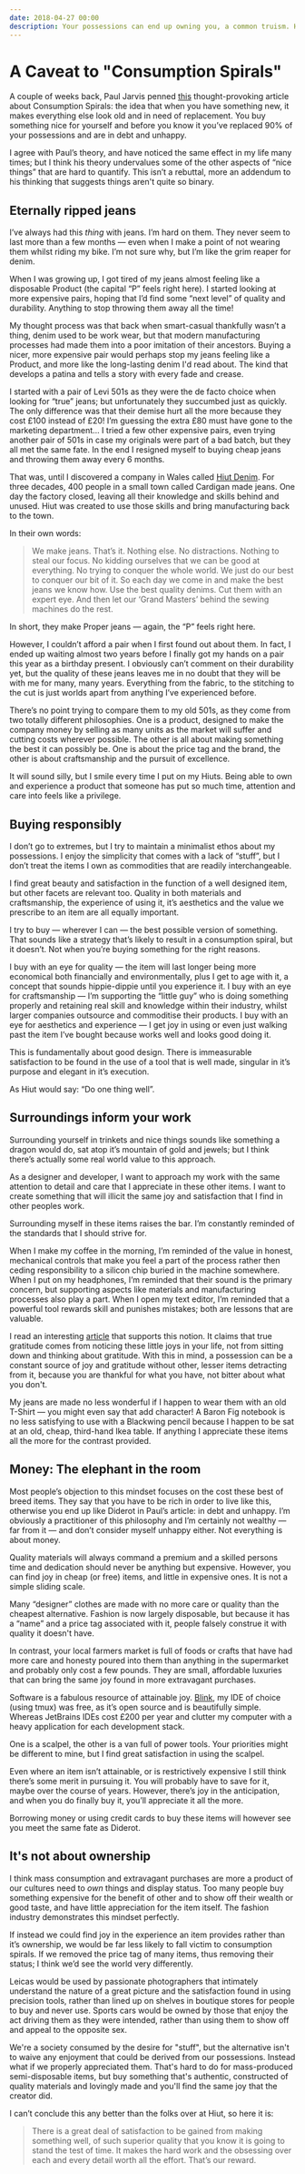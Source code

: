 ```yaml
---
date: 2018-04-27 00:00
description: Your possessions can end up owning you, a common truism. However you can still find joy in the things you own without succumbing to this fate.
---
```

# A Caveat to "Consumption Spirals"

A couple of weeks back, Paul Jarvis penned [this](https://pjrvs.com/consumption-spirals/) thought-provoking article about Consumption Spirals: the idea that when you have something new, it makes everything else look old and in need of replacement. You buy something nice for yourself and before you know it you’ve replaced 90% of your possessions and are in debt and unhappy.

I agree with Paul’s theory, and have noticed the same effect in my life many times; but I think his theory undervalues some of the other aspects of “nice things” that are hard to quantify. This isn’t a rebuttal, more an addendum to his thinking that suggests things aren't quite so binary.

## Eternally ripped jeans
I’ve always had this _thing_ with jeans. I’m hard on them. They never seem to last more than a few months — even when I make a point of not wearing them whilst riding my bike. I’m not sure why, but I’m like the grim reaper for denim.

When I was growing up, I got tired of my jeans almost feeling like a disposable Product (the capital “P” feels right here). I started looking at more expensive pairs, hoping that I’d find some “next level” of quality and durability. Anything to stop throwing them away all the time!

My thought process was that back when smart-casual thankfully wasn’t a thing, denim used to be work wear, but that modern manufacturing processes had made them into a poor imitation of their ancestors. Buying a nicer, more expensive pair would perhaps stop my jeans feeling like a Product, and more like the long-lasting denim I'd read about. The kind that develops a patina and tells a story with every fade and crease.

I started with a pair of Levi 501s as they were the de facto choice when looking for “true” jeans; but unfortunately they succumbed just as quickly. The only difference was that their demise hurt all the more because they cost £100 instead of £20! I’m guessing the extra £80 must have gone to the marketing department… I tried a few other expensive pairs, even trying another pair of 501s in case my originals were part of a bad batch, but they all met the same fate. In the end I resigned myself to buying cheap jeans and throwing them away every 6 months.

That was, until I discovered a company in Wales called [Hiut Denim](https://hiutdenim.co.uk). For three decades, 400 people in a small town called Cardigan made jeans. One day the factory closed, leaving all their knowledge and skills behind and unused. Hiut was created to use those skills and bring manufacturing back to the town.

In their own words:

> We make jeans. That’s it. Nothing else. No distractions. Nothing to steal our focus. No kidding ourselves that we can be good at everything. No trying to conquer the whole world. We just do our best to conquer our bit of it. So each day we come in and make the best jeans we know how. Use the best quality denims. Cut them with an expert eye. And then let our ‘Grand Masters’ behind the sewing machines do the rest.  

In short, they make Proper jeans — again, the “P” feels right here.

However, I couldn’t afford a pair when I first found out about them. In fact, I ended up waiting almost two years before I finally got my hands on a pair this year as a birthday present. I obviously can’t comment on their durability yet, but the quality of these jeans leaves me in no doubt that they will be with me for many, many years. Everything from the fabric, to the stitching to the cut is just worlds apart from anything I’ve experienced before.

There’s no point trying to compare them to my old 501s, as they come from two totally different philosophies. One is a product, designed to make the company money by selling as many units as the market will suffer and cutting costs wherever possible. The other is all about making something the best it can possibly be. One is about the price tag and the brand, the other is about craftsmanship and the pursuit of excellence.

It will sound silly, but I smile every time I put on my Hiuts. Being able to own and experience a product that someone has put so much time, attention and care into feels like a privilege.

## Buying responsibly
I don’t go to extremes, but I try to maintain a minimalist ethos about my possessions. I enjoy the simplicity that comes with a lack of “stuff”, but I don’t treat the items I own as commodities that are readily interchangeable.

I find great beauty and satisfaction in the function of a well designed item, but other facets are relevant too. Quality in both materials and craftsmanship, the experience of using it, it’s aesthetics and the value we prescribe to an item are all equally important.

I try to buy — wherever I can — the best possible version of something. That sounds like a strategy that’s likely to result in a consumption spiral, but it doesn’t. Not when you’re buying something for the right reasons.

I buy with an eye for quality — the item will last longer being more economical both financially and environmentally, plus I get to age with it, a concept that sounds hippie-dippie until you experience it. I buy with an eye for craftsmanship — I’m supporting the “little guy” who is doing something properly and retaining real skill and knowledge within their industry, whilst larger companies outsource and commoditise their products. I buy with an eye for aesthetics and experience — I get joy in using or even just walking past the item I’ve bought because works well and looks good doing it.

This is fundamentally about good design. There is immeasurable satisfaction to be found in the use of a tool that is well made, singular in it’s purpose and elegant in it’s execution.

As Hiut would say: “Do one thing well”.

## Surroundings inform your work
Surrounding yourself in trinkets and nice things sounds like something a dragon would do, sat atop it’s mountain of gold and jewels; but I think there’s actually some real world value to this approach.

As a designer and developer, I want to approach my work with the same attention to detail and care that I appreciate in these other items. I want to create something that will illicit the same joy and satisfaction that I find in other peoples work.

Surrounding myself in these items raises the bar. I’m constantly reminded of the standards that I should strive for.

When I make my coffee in the morning, I’m reminded of the value in honest, mechanical controls that make you feel a part of the process rather then ceding responsibility to a silicon chip buried in the machine somewhere. When I put on my headphones, I’m reminded that their sound is the primary concern, but supporting aspects like materials and manufacturing processes also play a part. When I open my text editor, I’m reminded that a powerful tool rewards skill and punishes mistakes; both are lessons that are valuable.

I read an interesting [article](http://www.raptitude.com/2018/02/gratitude-noticing/) that supports this notion. It claims that true gratitude comes from noticing these little joys in your life, not from sitting down and thinking about gratitude. With this in mind, a possession can be a constant source of joy and gratitude without other, lesser items detracting from it, because you are thankful for what you have, not bitter about what you don't.

My jeans are made no less wonderful if I happen to wear them with an old T-Shirt — you might even say that add character! A Baron Fig notebook is no less satisfying to use with a Blackwing pencil because I happen to be sat at an old, cheap, third-hand Ikea table. If anything I appreciate these items all the more for the contrast provided.

## Money: The elephant in the room
Most people’s objection to this mindset focuses on the cost these best of breed items. They say that you have to be rich in order to live like this, otherwise you end up like Diderot in Paul’s article: in debt and unhappy. I’m obviously a practitioner of this philosophy and I’m certainly not wealthy — far from it — and don’t consider myself unhappy either. Not everything is about money.

Quality materials will always command a premium and a skilled persons time and dedication should never be anything but expensive. However, you can find joy in cheap (or free) items, and little in expensive ones. It is not a simple sliding scale.

Many “designer” clothes are made with no more care or quality than the cheapest alternative. Fashion is now largely disposable, but because it has a “name” and a price tag associated with it, people falsely construe it with quality it doesn't have.

In contrast, your local farmers market is full of foods or crafts that have had more care and honesty poured into them than anything in the supermarket and probably only cost a few pounds. They are small, affordable luxuries that can bring the same joy found in more extravagant purchases.

Software is a fabulous resource of attainable joy. [Blink](http://www.blink.sh), my IDE of choice (using tmux) was free, as it’s open source and is beautifully simple. Whereas JetBrains IDEs cost £200 per year and clutter my computer with a heavy application for each development stack.

One is a scalpel, the other is a van full of power tools. Your priorities might be different to mine, but I find great satisfaction in using the scalpel.

Even where an item isn’t attainable, or is restrictively expensive I still think there’s some merit in pursuing it. You will probably have to save for it, maybe over the course of years. However, there’s joy in the anticipation, and when you do finally buy it, you’ll appreciate it all the more.

Borrowing money or using credit cards to buy these items will however see you meet the same fate as Diderot.

## It's not about ownership
I think mass consumption and extravagant purchases are more a product of our cultures need to _own_ things and display status. Too many people buy something expensive for the benefit of other and to show off their wealth or good taste, and have little appreciation for the item itself. The fashion industry demonstrates this mindset perfectly.

If instead we could find joy in the experience an item provides rather than it’s ownership, we would be far less likely to fall victim to consumption spirals. If we removed the price tag of many items, thus removing their status; I think we’d see the world very differently.

Leicas would be used by passionate photographers that intimately understand the nature of a great picture and the satisfaction found in using precision tools, rather than lined up on shelves in boutique stores for people to buy and never use. Sports cars would be owned by those that enjoy the act driving them as they were intended, rather than using them to show off and appeal to the opposite sex.

We're a society consumed by the desire for "stuff", but the alternative isn't to waive any enjoyment that could be derived from our possessions. Instead what if we properly appreciated them. That's hard to do for mass-produced semi-disposable items, but buy something that's authentic, constructed of quality materials and lovingly made and you'll find the same joy that the creator did.

I can’t conclude this any better than the folks over at Hiut, so here it is:

> There is a great deal of satisfaction to be gained from making something well, of such superior quality that you know it is going to stand the test of time. It makes the hard work and the obsessing over each and every detail worth all the effort. That’s our reward.  
